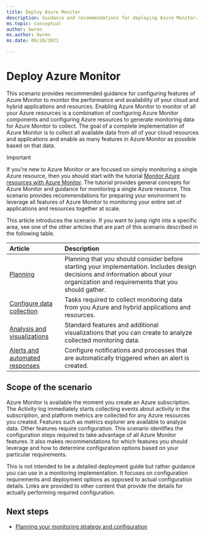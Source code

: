 ```yaml
---
title: Deploy Azure Monitor
description: Guidance and recommendations for deploying Azure Monitor.
ms.topic: conceptual
author: bwren
ms.author: bwren
ms.date: 09/28/2021

---
```


# Deploy Azure Monitor
This scenario provides recommended guidance for configuring features of Azure Monitor to monitor the performance and availability of your cloud and hybrid applications and resources. Enabling Azure Monitor to monitor of all your Azure resources is a combination of configuring Azure Monitor components and configuring Azure resources to generate monitoring data for Azure Monitor to collect. The goal of a complete implementation of Azure Monitor is to collect all available data from all of your cloud resources and applications and enable as many features in Azure Monitor as possible based on that data.

> [!IMPORTANT]
> If you're new to Azure Monitor or are focused on simply monitoring a single Azure resource, then you should start with the tutorial [Monitor Azure resources with Azure Monitor](/essentials/monitor-azure-resource.md). The tutorial provides general concepts for Azure Monitor and guidance for monitoring a single Azure resource. This scenario provides recommendations for preparing your environment to leverage all features of Azure Monitor to monitoring your entire set of applications and resources together at scale.

This article introduces the scenario. If you want to jump right into a specific area, see one of the other articles that are part of this scenario described in the following table.

| Article | Description |
|:---|:---|
| [Planning](deploy-plan.md)  | Planning that you should consider before starting your implementation. Includes design decisions and information about your organization and requirements that you should gather. |
| [Configure data collection](deploy-data-collection.md) | Tasks required to collect monitoring data from you Azure and hybrid applications and resources. |
| [Analysis and visualizations](visualizations.md) | Standard features and additional visualizations that you can create to analyze collected monitoring data. |
| [Alerts and automated responses](deploy-alerts.md) | Configure notifications and processes that are automatically triggered when an alert is created. |

## Scope of the scenario
Azure Monitor is available the moment you create an Azure subscription. The Activity log immediately starts collecting events about activity in the subscription, and platform metrics are collected for any Azure resources you created. Features such as metrics explorer are available to analyze data. Other features require configuration. This scenario identifies the configuration steps required to take advantage of all Azure Monitor features. It also makes recommendations for which features you should leverage and how to determine configuration options based on your particular requirements.

This is not intended to be a detailed deployment guide but rather guidance you can use in a monitoring implementation. It focuses on configuration requirements and deployment options as opposed to actual configuration details. Links are provided to other content that provide the details for actually performing required configuration.


## Next steps

- [Planning your monitoring strategy and configuration](deploy-plan.md)